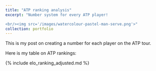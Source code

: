 ```yaml
---
title: "ATP ranking analysis"
excerpt: "Number system for every ATP player!

<br/><img src='/images/watercolour-pastel-man-serve.png'>"
collection: portfolio
---
```


This is my post on creating a number for each player on the ATP tour.

Here is my table on ATP rankings:

{% include elo_ranking_adjusted.md %}